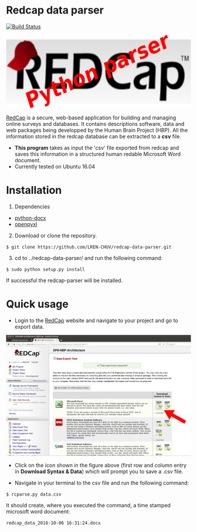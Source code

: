 # Redcap data parser

[![Build Status](https://travis-ci.org/LREN-CHUV/hbp-parser.svg?branch=master)](https://travis-ci.org/LREN-CHUV/hbp-parser)

<img src="docs/redcap_logo.png" width="600" height="200" />

[RedCap](https://lren.chuv.ch/redcap/) is a secure, web-based application for building and managing online surveys and databases.
It contains descriptions software, data and web packages being developped by the Human Brain Project (HBP). All the information stored in the redcap database can be extracted to a **csv** file. 

* **This program** takes as input the 'csv' file exported from redcap and saves this information in a structured human redable Microsoft Word document.
* Currently tested on Ubuntu 16.04

# Installation

1. Dependencies

* [python-docx](https://python-docx.readthedocs.io/en/latest/)
* [openpyxl](https://openpyxl.readthedocs.io/en/default/)

2. Download or clone the repository.

```
$ git clone https://github.com/LREN-CHUV/redcap-data-parser.git
```

3. cd to ../redcap-data-parser/ and run the following command:

```
$ sudo python setup.py install
```
If successful the redcap-parser will be installed. 


# Quick usage

* Login to the [RedCap](https://lren.chuv.ch/redcap/)  website and navigate to your project and go to export data. 

![alt text](docs/redcap-website.png "The redcap website")

* Click on the icon shown in the figure above (first row and column entry in **Download Syntax & Data**) which 
   will prompt you to save a .csv file.

* Navigate in your terminal to the csv file and run the following command:

```
$ rcparse.py data.csv 
```
It should create, where you executed the command, a time stamped microsoft word document:

```
redcap_data_2016-10-06 16:31:24.docx
```


